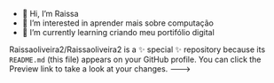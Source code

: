 - 👋 Hi, I’m Raissa 
- 👀 I’m interested in aprender mais sobre computação
- 🌱 I’m currently learning criando meu portifólio digital

Raissaoliveira2/Raissaoliveira2 is a ✨ special ✨ repository because its `README.md` (this file) appears on your GitHub profile.
You can click the Preview link to take a look at your changes.
--->

